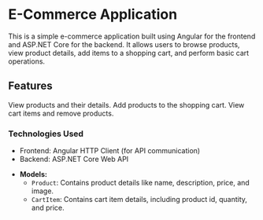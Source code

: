 # E-Commerce Application
This is a simple e-commerce application built using Angular for the frontend and ASP.NET Core for the backend. 
It allows users to browse products, view product details, add items to a shopping cart, and perform basic cart operations.

## Features
View products and their details.
Add products to the shopping cart.
View cart items and remove products.

### Technologies Used
* Frontend:
Angular 
HTTP Client (for API communication)
* Backend:
ASP.NET Core Web API
- **Models:**
  - `Product`: Contains product details like name, description, price, and image.
  - `CartItem`: Contains cart item details, including product id, quantity, and price.
